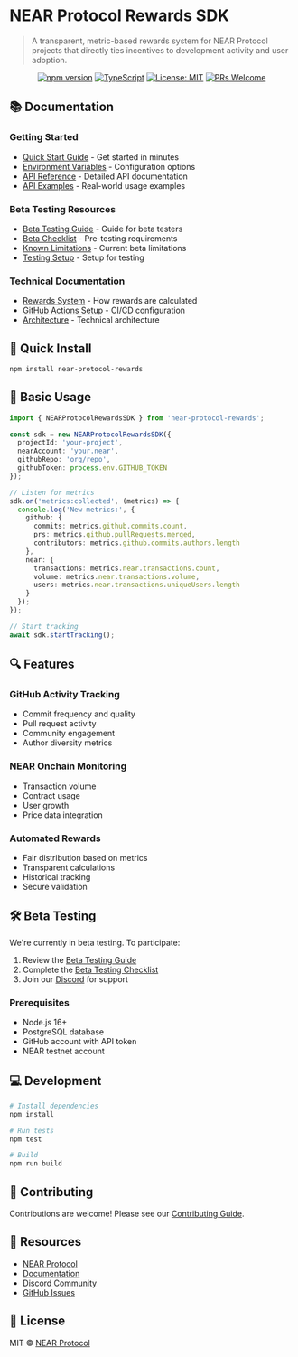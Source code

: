 # NEAR Protocol Rewards SDK

> A transparent, metric-based rewards system for NEAR Protocol projects that directly ties incentives to development activity and user adoption.

<div align="center">
  
  [![npm version](https://badge.fury.io/js/near-protocol-rewards.svg)](https://badge.fury.io/js/near-protocol-rewards)
  [![TypeScript](https://img.shields.io/badge/TypeScript-5.0-blue.svg)](https://www.typescriptlang.org/)
  [![License: MIT](https://img.shields.io/badge/License-MIT-yellow.svg)](https://opensource.org/licenses/MIT)
  [![PRs Welcome](https://img.shields.io/badge/PRs-welcome-brightgreen.svg)](CONTRIBUTING.md)

</div>

## 📚 Documentation

### Getting Started

- [Quick Start Guide](docs/quick-start.md) - Get started in minutes
- [Environment Variables](docs/environment-variables.md) - Configuration options
- [API Reference](docs/api-reference.md) - Detailed API documentation
- [API Examples](docs/api-examples.md) - Real-world usage examples

### Beta Testing Resources

- [Beta Testing Guide](docs/beta-testing.md) - Guide for beta testers
- [Beta Checklist](docs/beta-checklist.md) - Pre-testing requirements
- [Known Limitations](docs/quick-start.md#known-limitations-beta) - Current beta limitations
- [Testing Setup](tests/setup.ts) - Setup for testing

### Technical Documentation

- [Rewards System](docs/rewards.md) - How rewards are calculated
- [GitHub Actions Setup](docs/github-actions-setup.md) - CI/CD configuration
- [Architecture](docs/architecture.md) - Technical architecture

## 🚀 Quick Install

```bash
npm install near-protocol-rewards
```

## 🎯 Basic Usage

```typescript
import { NEARProtocolRewardsSDK } from 'near-protocol-rewards';

const sdk = new NEARProtocolRewardsSDK({
  projectId: 'your-project',
  nearAccount: 'your.near',
  githubRepo: 'org/repo',
  githubToken: process.env.GITHUB_TOKEN
});

// Listen for metrics
sdk.on('metrics:collected', (metrics) => {
  console.log('New metrics:', {
    github: {
      commits: metrics.github.commits.count,
      prs: metrics.github.pullRequests.merged,
      contributors: metrics.github.commits.authors.length
    },
    near: {
      transactions: metrics.near.transactions.count,
      volume: metrics.near.transactions.volume,
      users: metrics.near.transactions.uniqueUsers.length
    }
  });
});

// Start tracking
await sdk.startTracking();
```

## 🔍 Features

### GitHub Activity Tracking

- Commit frequency and quality
- Pull request activity
- Community engagement
- Author diversity metrics

### NEAR Onchain Monitoring

- Transaction volume
- Contract usage
- User growth
- Price data integration

### Automated Rewards

- Fair distribution based on metrics
- Transparent calculations
- Historical tracking
- Secure validation

## 🛠️ Beta Testing

We're currently in beta testing. To participate:

1. Review the [Beta Testing Guide](docs/beta-testing.md)
2. Complete the [Beta Testing Checklist](docs/beta-checklist.md)
3. Join our [Discord](https://near.chat) for support

### Prerequisites

- Node.js 16+
- PostgreSQL database
- GitHub account with API token
- NEAR testnet account

## 💻 Development

```bash
# Install dependencies
npm install

# Run tests
npm test

# Build
npm run build
```

## 🤝 Contributing

Contributions are welcome! Please see our [Contributing Guide](CONTRIBUTING.md).

## 🔗 Resources

- [NEAR Protocol](https://near.org)
- [Documentation](https://docs.near.org)
- [Discord Community](https://near.chat)
- [GitHub Issues](https://github.com/near/protocol-rewards/issues)

## 📄 License

MIT © [NEAR Protocol](LICENSE)
